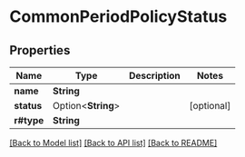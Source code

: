 # CommonPeriodPolicyStatus

## Properties

Name | Type | Description | Notes
------------ | ------------- | ------------- | -------------
**name** | **String** |  | 
**status** | Option<**String**> |  | [optional]
**r#type** | **String** |  | 

[[Back to Model list]](../README.md#documentation-for-models) [[Back to API list]](../README.md#documentation-for-api-endpoints) [[Back to README]](../README.md)


